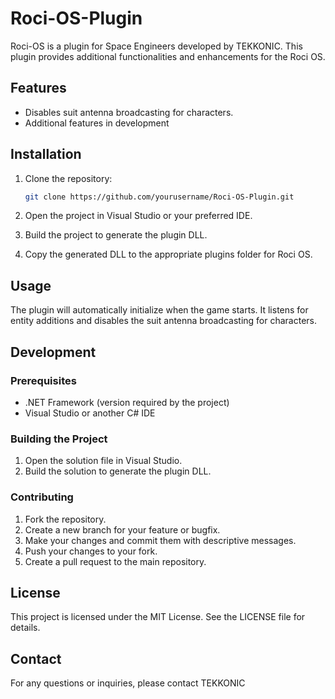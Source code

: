 # Roci-OS-Plugin

Roci-OS is a plugin for Space Engineers developed by TEKKONIC. This plugin provides additional functionalities and enhancements for the Roci OS.

## Features

- Disables suit antenna broadcasting for characters.
- Additional features in development 

## Installation

1. Clone the repository:
    ```sh
    git clone https://github.com/yourusername/Roci-OS-Plugin.git
    ```

2. Open the project in Visual Studio or your preferred IDE.

3. Build the project to generate the plugin DLL.

4. Copy the generated DLL to the appropriate plugins folder for Roci OS.

## Usage

The plugin will automatically initialize when the game starts. It listens for entity additions and disables the suit antenna broadcasting for characters.

## Development

### Prerequisites

- .NET Framework (version required by the project)
- Visual Studio or another C# IDE

### Building the Project

1. Open the solution file in Visual Studio.
2. Build the solution to generate the plugin DLL.

### Contributing

1. Fork the repository.
2. Create a new branch for your feature or bugfix.
3. Make your changes and commit them with descriptive messages.
4. Push your changes to your fork.
5. Create a pull request to the main repository.

## License

This project is licensed under the MIT License. See the LICENSE file for details.

## Contact

For any questions or inquiries, please contact TEKKONIC 
